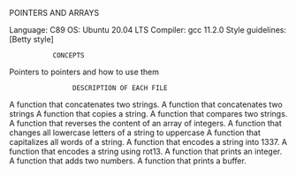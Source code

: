   POINTERS AND ARRAYS

Language: C89 OS: Ubuntu 20.04 LTS Compiler: gcc 11.2.0 Style guidelines: [Betty style]

               CONCEPTS

Pointers to pointers and how to use them

                    DESCRIPTION OF EACH FILE
A function that concatenates two strings.
A  function that concatenates two strings
A function that copies a string.
A  function that compares two strings.
A function that reverses the content of an array of integers.
A function that changes all lowercase letters of a string to uppercase
A function that capitalizes all words of a string.
A function that encodes a string into 1337.
A function that encodes a string using rot13.
A function that prints an integer.
A function that adds two numbers.
A function that prints a buffer.

